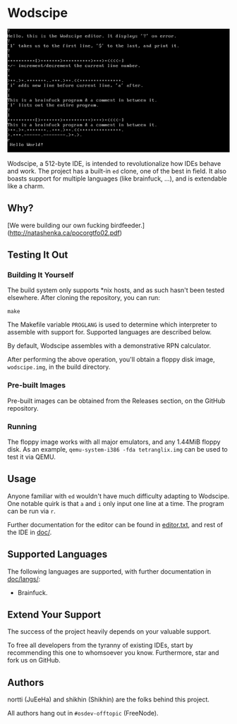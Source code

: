 # Wodscipe

![Screenshot](wodscipe.png)

Wodscipe, a 512-byte IDE, is intended to revolutionalize how IDEs behave and
work. The project has a built-in `ed` clone, one of the best in field. It
also boasts support for multiple languages (like brainfuck, ...), and is
extendable like a charm.

## Why?

[We were building our own fucking birdfeeder.]
(http://natashenka.ca/pocorgtfo02.pdf)

## Testing It Out

### Building It Yourself

The build system only supports *nix hosts, and as such hasn't been tested
elsewhere. After cloning the repository, you can run:

    make

The Makefile variable `PROGLANG` is used to determine which
interpreter to assemble with support for. Supported languages are described
below.

By default, Wodscipe assembles with a demonstrative RPN calculator.

After performing the above operation, you'll obtain a floppy disk image, 
`wodscipe.img`, in the build directory.

### Pre-built Images

Pre-built images can be obtained from the Releases section, on the GitHub
repository.

### Running

The floppy image works with all major emulators, and any 1.44MiB floppy disk.
As an example, `qemu-system-i386 -fda tetranglix.img` can be used to test it
via QEMU.

## Usage

Anyone familiar with `ed` wouldn't have much difficulty adapting to Wodscipe.
One notable quirk is that `a` and `i` only input one line at a time.
The program can be run via `r`.

Further documentation for the editor can be found in
[editor.txt](doc/editor.txt), and rest of the IDE in [doc/](doc/).

## Supported Languages

The following languages are supported, with further documentation in
[doc/langs/](doc/langs/):

* Brainfuck.

## Extend Your Support

The success of the project heavily depends on your valuable support.

To free all developers from the tyranny of existing IDEs, start by recommending
this one to whomsoever you know. Furthermore, star and fork us on GitHub.

## Authors

nortti (JuEeHa) and shikhin (Shikhin) are the folks behind this project.

All authors hang out in `#osdev-offtopic` (FreeNode).
